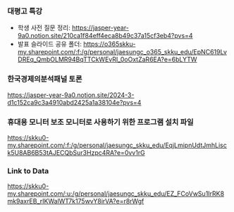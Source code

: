 ### 대평고 특강
- 학생 사전 질문 정리: https://jasper-year-9a0.notion.site/210ca1f84eff4eca8b49c37a15cf3eb4?pvs=4
- 발표 슬라이드 공유 폴더: https://o365skku-my.sharepoint.com/:f:/g/personal/jaesungc_o365_skku_edu/EpNC619LvDREq_QmbOLMR94BqTTCkWEvRI_0oOxtZaR6EA?e=6bLYTW

### 한국경제의분석패널 토론
https://jasper-year-9a0.notion.site/2024-3-d1c152ca9c3a4910abd2425a1a38104e?pvs=4

### 휴대용 모니터 보조 모니터로 사용하기 위한 프로그램 설치 파일
https://skku0-my.sharepoint.com/:f:/g/personal/jaesungc_skku_edu/EqjLmipnUdtJmhLisck5U8AB6B53tAJECQbSur3Hzpc4RA?e=0vv1rG

### Link to Data
https://skku0-my.sharepoint.com/:u:/g/personal/jaesungc_skku_edu/EZ_FCoVwSu1IrRK8mk9axrEB_rIKWalWT7k175wvY8irVA?e=r8rWgf
